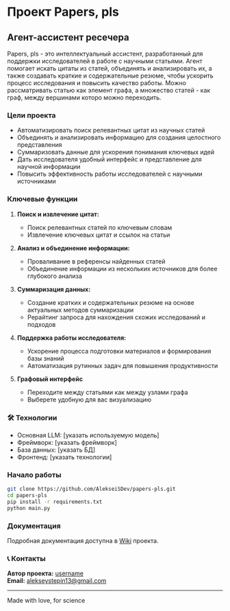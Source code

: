 # Проект Papers, pls

## Агент-ассистент ресечера

Papers, pls - это интеллектуальный ассистент, разработанный для поддержки исследователей в работе с научными статьями. Агент помогает искать цитаты из статей, объединять и анализировать их, а также создавать краткие и содержательные резюме, чтобы ускорить процесс исследования и повысить качество работы. Можно рассматривать статью как элемент графа, а множество статей - как граф, между вершинами которо можно переходить. 

### Цели проекта

- Автоматизировать поиск релевантных цитат из научных статей
- Объединять и анализировать информацию для создания целостного представления
- Суммаризовать данные для ускорения понимания ключевых идей
- Дать исследователя удобный интерфейс и представление для научной информации
- Повысить эффективность работы исследователей с научными источниками

### Ключевые функции

1. **Поиск и извлечение цитат:**
   - Поиск релевантных статей по ключевым словам
   - Извлечение ключевых цитат и ссылок на статьи

2. **Анализ и объединение информации:**
   - Проваливание в референсы найденных статей
   - Объединение информации из нескольких источников для более глубокого анализа

3. **Суммаризация данных:**
   - Создание кратких и содержательных резюме на основе актуальных методов суммаризации
   - Рерайтинг запроса для нахождения схожих исследований и подходов

4. **Поддержка работы исследователя:**
   - Ускорение процесса подготовки материалов и формирования базы знаний
   - Автоматизация рутинных задач для повышения продуктивности

5. **Графовый интерфейс**
   - Переходите между статьями как между узлами графа
   - Выберете удобную для вас визуализацию

### 🛠 Технологии

- Основная LLM: [указать используемую модель]
- Фреймворк: [указать фреймворк]
- База данных: [указать БД]
- Фронтенд: [указать технологии]

### Начало работы

```bash
git clone https://github.com/AlekseiSDev/papers-pls.git
cd papers-pls
pip install -r requirements.txt
python main.py
```

### Документация

Подробная документация доступна в [Wiki](link-to-wiki) проекта.
<!-- 
### 📄 Лицензия

Проект Papers, pls распространяется под лицензией [указать тип лицензии]. Подробности в файле [LICENSE](link-to-license-file). -->

### 📞 Контакты

**Автор проекта:** [username](https://github.com/AlekseiSDev)  
**Email:** alekseystepin13@gmail.com

---

Made with love, for science